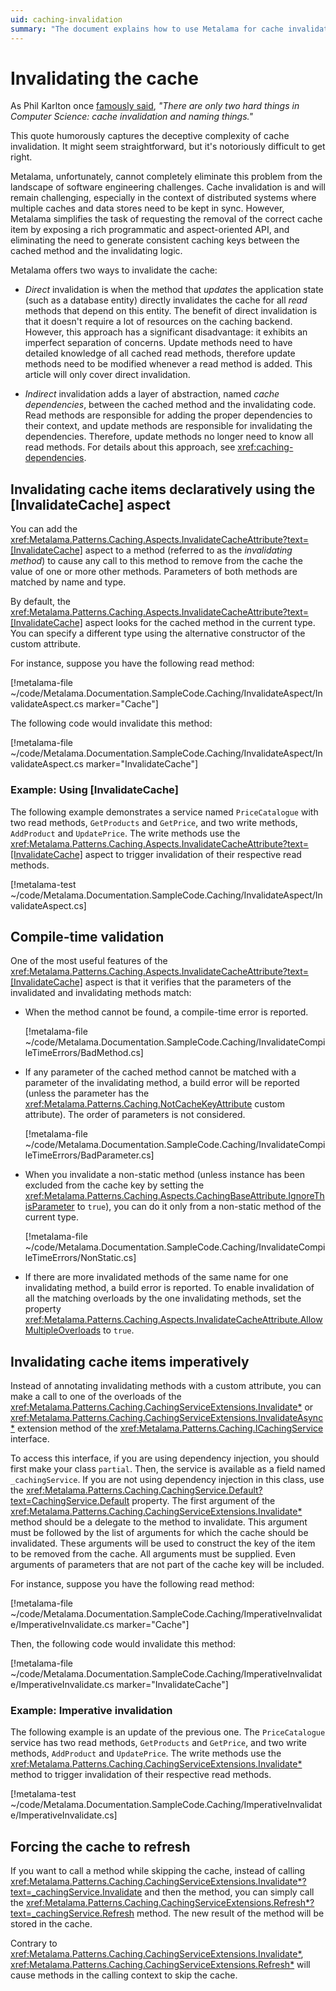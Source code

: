 ```yaml
---
uid: caching-invalidation
summary: "The document explains how to use Metalama for cache invalidation in software engineering, detailing both declarative and imperative methods, and how to force cache to refresh. It also discusses compile-time validation."
---
```

# Invalidating the cache

As Phil Karlton once [famously said](https://www.karlton.org/2017/12/naming-things-hard/), _"There are only two hard things in Computer Science: cache invalidation and naming things."_

This quote humorously captures the deceptive complexity of cache invalidation. It might seem straightforward, but it's notoriously difficult to get right.

Metalama, unfortunately, cannot completely eliminate this problem from the landscape of software engineering challenges. Cache invalidation is and will remain challenging, especially in the context of distributed systems where multiple caches and data stores need to be kept in sync. However, Metalama simplifies the task of requesting the removal of the correct cache item by exposing a rich programmatic and aspect-oriented API, and eliminating the need to generate consistent caching keys between the cached method and the invalidating logic.

Metalama offers two ways to invalidate the cache:

* _Direct_ invalidation is when the method that _updates_ the application state (such as a database entity) directly invalidates the cache for all _read_ methods that depend on this entity. The benefit of direct invalidation is that it doesn't require a lot of resources on the caching backend. However, this approach has a significant disadvantage: it exhibits an imperfect separation of concerns. Update methods need to have detailed knowledge of all cached read methods, therefore update methods need to be modified whenever a read method is added. This article will only cover direct invalidation.

* _Indirect_ invalidation adds a layer of abstraction, named _cache dependencies_, between the cached method and the invalidating code. Read methods are responsible for adding the proper dependencies to their context, and update methods are responsible for invalidating the dependencies. Therefore, update methods no longer need to know all read methods. For details about this approach, see <xref:caching-dependencies>.


## Invalidating cache items declaratively using the [InvalidateCache] aspect

You can add the <xref:Metalama.Patterns.Caching.Aspects.InvalidateCacheAttribute?text=[InvalidateCache]> aspect to a method (referred to as the *invalidating method*) to cause any call to this method to remove from the cache the value of one or more other methods. Parameters of both methods are matched by name and type.

By default, the <xref:Metalama.Patterns.Caching.Aspects.InvalidateCacheAttribute?text=[InvalidateCache]> aspect looks for the cached method in the current type. You can specify a different type using the alternative constructor of the custom attribute.

For instance, suppose you have the following read method:

[!metalama-file  ~/code/Metalama.Documentation.SampleCode.Caching/InvalidateAspect/InvalidateAspect.cs marker="Cache"]

The following code would invalidate this method:

[!metalama-file  ~/code/Metalama.Documentation.SampleCode.Caching/InvalidateAspect/InvalidateAspect.cs marker="InvalidateCache"]

### Example: Using [InvalidateCache]

The following example demonstrates a service named `PriceCatalogue` with two read methods, `GetProducts` and `GetPrice`, and two write methods, `AddProduct` and `UpdatePrice`. The write methods use the <xref:Metalama.Patterns.Caching.Aspects.InvalidateCacheAttribute?text=[InvalidateCache]> aspect to trigger invalidation of their respective read methods.

[!metalama-test ~/code/Metalama.Documentation.SampleCode.Caching/InvalidateAspect/InvalidateAspect.cs]

## Compile-time validation

One of the most useful features of the <xref:Metalama.Patterns.Caching.Aspects.InvalidateCacheAttribute?text=[InvalidateCache]> aspect is that it verifies that the parameters of the invalidated and invalidating methods match:

* When the method cannot be found, a compile-time error is reported.

    [!metalama-file ~/code/Metalama.Documentation.SampleCode.Caching/InvalidateCompileTimeErrors/BadMethod.cs]

* If any parameter of the cached method cannot be matched with a parameter of the invalidating method, a build error will be reported (unless the parameter has the <xref:Metalama.Patterns.Caching.NotCacheKeyAttribute> custom attribute). The order of parameters is not considered.

    [!metalama-file ~/code/Metalama.Documentation.SampleCode.Caching/InvalidateCompileTimeErrors/BadParameter.cs]

* When you invalidate a non-static method (unless instance has been excluded from the cache key by setting the <xref:Metalama.Patterns.Caching.Aspects.CachingBaseAttribute.IgnoreThisParameter> to `true`), you can do it only from a non-static method of the current type.

    [!metalama-file ~/code/Metalama.Documentation.SampleCode.Caching/InvalidateCompileTimeErrors/NonStatic.cs]

* If there are more invalidated methods of the same name for one invalidating method, a build error is reported. To enable invalidation of all the matching overloads by the one invalidating methods, set the property <xref:Metalama.Patterns.Caching.Aspects.InvalidateCacheAttribute.AllowMultipleOverloads> to `true`.

## Invalidating cache items imperatively

Instead of annotating invalidating methods with a custom attribute, you can make a call to one of the overloads of the <xref:Metalama.Patterns.Caching.CachingServiceExtensions.Invalidate*> or <xref:Metalama.Patterns.Caching.CachingServiceExtensions.InvalidateAsync*> extension method of the <xref:Metalama.Patterns.Caching.ICachingService> interface.

To access this interface, if you are using dependency injection, you should first make your class `partial`. Then, the service is available as a field named `_cachingService`. If you are not using dependency injection in this class, use the <xref:Metalama.Patterns.Caching.CachingService.Default?text=CachingService.Default> property.
The first argument of the <xref:Metalama.Patterns.Caching.CachingServiceExtensions.Invalidate*> method should be a delegate to the method to invalidate. This argument must be followed by the list of arguments for which the cache should be invalidated. These arguments will be used to construct the key of the item to be removed from the cache. All arguments must be supplied. Even arguments of parameters that are not part of the cache key will be included.

For instance, suppose you have the following read method:

[!metalama-file  ~/code/Metalama.Documentation.SampleCode.Caching/ImperativeInvalidate/ImperativeInvalidate.cs marker="Cache"]

Then, the following code would invalidate this method:

[!metalama-file  ~/code/Metalama.Documentation.SampleCode.Caching/ImperativeInvalidate/ImperativeInvalidate.cs marker="InvalidateCache"]

### Example: Imperative invalidation

The following example is an update of the previous one. The `PriceCatalogue` service has two read methods, `GetProducts` and `GetPrice`, and two write methods, `AddProduct` and `UpdatePrice`. The write methods use the <xref:Metalama.Patterns.Caching.CachingServiceExtensions.Invalidate*> method to trigger invalidation of their respective read methods.

[!metalama-test ~/code/Metalama.Documentation.SampleCode.Caching/ImperativeInvalidate/ImperativeInvalidate.cs]

## Forcing the cache to refresh

If you want to call a method while skipping the cache, instead of calling  <xref:Metalama.Patterns.Caching.CachingServiceExtensions.Invalidate*?text=_cachingService.Invalidate> and then the method, you can simply call the <xref:Metalama.Patterns.Caching.CachingServiceExtensions.Refresh*?text=_cachingService.Refresh> method. The new result of the method will be stored in the cache.

Contrary to <xref:Metalama.Patterns.Caching.CachingServiceExtensions.Invalidate*>, <xref:Metalama.Patterns.Caching.CachingServiceExtensions.Refresh*> will cause methods in the calling context to skip the cache.

